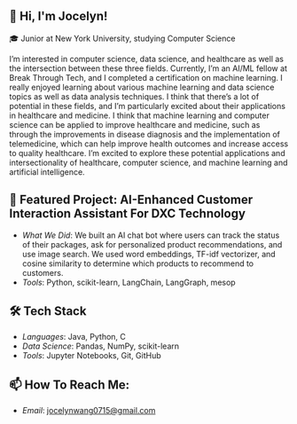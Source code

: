 ## 👋 Hi, I'm Jocelyn! 
🎓 Junior at New York University, studying Computer Science 

I’m interested in computer science, data science, and healthcare as well as the intersection between these three fields. Currently, I’m an AI/ML fellow at Break Through Tech, and I completed a certification on machine learning. I really enjoyed learning about various machine learning and data science topics as well as data analysis techniques. I think that there’s a lot of potential in these fields, and I’m particularly excited about their applications in healthcare and medicine. I think that machine learning and computer science can be applied to improve healthcare and medicine, such as through the improvements in disease diagnosis and the implementation of telemedicine, which can help improve health outcomes and increase access to quality healthcare. I’m excited to explore these potential applications and intersectionality of healthcare, computer science, and machine learning and artificial intelligence. 

## 🚀 Featured Project: AI-Enhanced Customer Interaction Assistant For DXC Technology 
* _What We Did_: We built an AI chat bot where users can track the status of their packages, ask for personalized product recommendations, and use image search. We used word embeddings, TF-idf vectorizer, and cosine similarity to determine which products to recommend to customers.
* _Tools_: Python, scikit-learn, LangChain, LangGraph, mesop

## 🛠 Tech Stack 
* _Languages_: Java, Python, C
* _Data Science_: Pandas, NumPy, scikit-learn
* _Tools_: Jupyter Notebooks, Git, GitHub

## 📫 How To Reach Me: 
* _Email_: jocelynwang0715@gmail.com 
